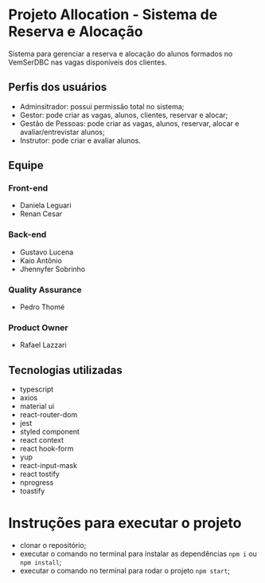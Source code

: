# Projeto Allocation - Sistema de Reserva e Alocação​


Sistema para gerenciar a reserva e alocação do alunos formados no VemSerDBC nas vagas disponíveis dos clientes.

## Perfis dos usuários


- Adminsitrador: possui permissão total no sistema;
- Gestor: pode criar as vagas, alunos, clientes, reservar e alocar;
- Gestão de Pessoas: pode criar as vagas, alunos, reservar, alocar e avaliar/entrevistar alunos;
- Instrutor: pode criar e avaliar alunos.

## Equipe 

### Front-end

- Daniela Leguari
- Renan Cesar

### Back-end

- Gustavo Lucena
- Kaio Antônio
- Jhennyfer Sobrinho

### Quality Assurance

- Pedro Thomé

### Product Owner

- Rafael Lazzari


## Tecnologias utilizadas

- typescript
- axios
- material ui
- react-router-dom
- jest
- styled component
- react context
- react hook-form
- yup
- react-input-mask
- react tostify
- nprogress
- toastify


# Instruções para executar o projeto 

- clonar o repositório;
- executar o comando no terminal para instalar as dependências `npm i` ou `npm install`;
- executar o comando no terminal para rodar o projeto `npm start`;


